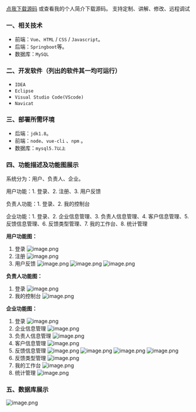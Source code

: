 [点我下载源码](https://www.oneprosol.com/detail/0cd37b0232614197b4f392d5aca7da71)
或查看我的个人简介下载源码。
支持定制、讲解、修改、远程调试
### 一、相关技术

- 前端：`Vue`、`HTML` / `CSS` / `Javascript`。
- 后端：`Springboot`等。
- 数据库：`MySQL`

### 二、开发软件（列出的软件其一均可运行）

- `IDEA`
- `Eclipse`
- `Visual Studio Code(VScode)`
- `Navicat`

### 三、部署所需环境

- 后端：`jdk1.8`。
- 前端：`node`、`vue-cli` 、`npm`  。
- 数据库：`mysql5.7以上`

### 四、功能描述及功能图展示

系统分为：用户、负责人、企业。

用户功能：1. 登录、2. 注册、3. 用户反馈

负责人功能：1. 登录、2. 我的控制台

企业功能：1. 登录、2. 企业信息管理、3. 负责人信息管理、4. 客户信息管理、5. 反馈信息管理、6. 反馈类型管理、7. 我的工作台、8. 统计管理

**用户功能图：**

1. 登录
   ![image.png](https://pic.picprosol.com/user_upload/1ca4a16527164fbdbe5588f4023765f3/2025-02-22%2017:23:28_image.png)
2. 注册
   ![image.png](https://pic.picprosol.com/user_upload/1ca4a16527164fbdbe5588f4023765f3/2025-02-22%2017:23:36_image.png)
3. 用户反馈
   ![image.png](https://pic.picprosol.com/user_upload/1ca4a16527164fbdbe5588f4023765f3/2025-02-22%2017:23:57_image.png)
   ![image.png](https://pic.picprosol.com/user_upload/1ca4a16527164fbdbe5588f4023765f3/2025-02-22%2017:24:10_image.png)
   ![image.png](https://pic.picprosol.com/user_upload/1ca4a16527164fbdbe5588f4023765f3/2025-02-22%2017:24:14_image.png)

**负责人功能图：**

1. 登录
   ![image.png](https://pic.picprosol.com/user_upload/1ca4a16527164fbdbe5588f4023765f3/2025-02-22%2017:23:28_image.png)
2. 我的控制台
   ![image.png](https://pic.picprosol.com/user_upload/1ca4a16527164fbdbe5588f4023765f3/2025-02-22%2017:24:23_image.png)

**企业功能图：**

1. 登录
   ![image.png](https://pic.picprosol.com/user_upload/1ca4a16527164fbdbe5588f4023765f3/2025-02-22%2017:23:28_image.png)
2. 企业信息管理
   ![image.png](https://pic.picprosol.com/user_upload/1ca4a16527164fbdbe5588f4023765f3/2025-02-22%2017:24:31_image.png)
3. 负责人信息管理
   ![image.png](https://pic.picprosol.com/user_upload/1ca4a16527164fbdbe5588f4023765f3/2025-02-22%2017:24:35_image.png)
4. 客户信息管理
   ![image.png](https://pic.picprosol.com/user_upload/1ca4a16527164fbdbe5588f4023765f3/2025-02-22%2017:24:40_image.png)
5. 反馈信息管理
   ![image.png](https://pic.picprosol.com/user_upload/1ca4a16527164fbdbe5588f4023765f3/2025-02-22%2017:24:44_image.png)
   ![image.png](https://pic.picprosol.com/user_upload/1ca4a16527164fbdbe5588f4023765f3/2025-02-22%2017:24:57_image.png)
   ![image.png](https://pic.picprosol.com/user_upload/1ca4a16527164fbdbe5588f4023765f3/2025-02-22%2017:25:05_image.png)
   ![image.png](https://pic.picprosol.com/user_upload/1ca4a16527164fbdbe5588f4023765f3/2025-02-22%2017:25:12_image.png)
6. 反馈类型管理
   ![image.png](https://pic.picprosol.com/user_upload/1ca4a16527164fbdbe5588f4023765f3/2025-02-22%2017:25:20_image.png)
7. 我的工作台
   ![image.png](https://pic.picprosol.com/user_upload/1ca4a16527164fbdbe5588f4023765f3/2025-02-22%2017:25:24_image.png)
8. 统计管理
   ![image.png](https://pic.picprosol.com/user_upload/1ca4a16527164fbdbe5588f4023765f3/2025-02-22%2017:25:57_image.png)

### 五、数据库展示

![image.png](https://pic.picprosol.com/user_upload/1ca4a16527164fbdbe5588f4023765f3/2025-02-22%2017:26:39_image.png)

